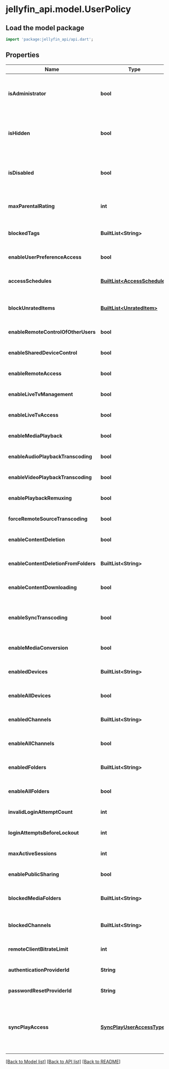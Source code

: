 # jellyfin_api.model.UserPolicy

## Load the model package
```dart
import 'package:jellyfin_api/api.dart';
```

## Properties
Name | Type | Description | Notes
------------ | ------------- | ------------- | -------------
**isAdministrator** | **bool** | Gets or sets a value indicating whether this instance is administrator. | [optional] [default to null]
**isHidden** | **bool** | Gets or sets a value indicating whether this instance is hidden. | [optional] [default to null]
**isDisabled** | **bool** | Gets or sets a value indicating whether this instance is disabled. | [optional] [default to null]
**maxParentalRating** | **int** | Gets or sets the max parental rating. | [optional] [default to null]
**blockedTags** | **BuiltList&lt;String&gt;** |  | [optional] [default to const []]
**enableUserPreferenceAccess** | **bool** |  | [optional] [default to null]
**accessSchedules** | [**BuiltList&lt;AccessSchedule&gt;**](AccessSchedule.md) |  | [optional] [default to const []]
**blockUnratedItems** | [**BuiltList&lt;UnratedItem&gt;**](UnratedItem.md) |  | [optional] [default to const []]
**enableRemoteControlOfOtherUsers** | **bool** |  | [optional] [default to null]
**enableSharedDeviceControl** | **bool** |  | [optional] [default to null]
**enableRemoteAccess** | **bool** |  | [optional] [default to null]
**enableLiveTvManagement** | **bool** |  | [optional] [default to null]
**enableLiveTvAccess** | **bool** |  | [optional] [default to null]
**enableMediaPlayback** | **bool** |  | [optional] [default to null]
**enableAudioPlaybackTranscoding** | **bool** |  | [optional] [default to null]
**enableVideoPlaybackTranscoding** | **bool** |  | [optional] [default to null]
**enablePlaybackRemuxing** | **bool** |  | [optional] [default to null]
**forceRemoteSourceTranscoding** | **bool** |  | [optional] [default to null]
**enableContentDeletion** | **bool** |  | [optional] [default to null]
**enableContentDeletionFromFolders** | **BuiltList&lt;String&gt;** |  | [optional] [default to const []]
**enableContentDownloading** | **bool** |  | [optional] [default to null]
**enableSyncTranscoding** | **bool** | Gets or sets a value indicating whether [enable synchronize]. | [optional] [default to null]
**enableMediaConversion** | **bool** |  | [optional] [default to null]
**enabledDevices** | **BuiltList&lt;String&gt;** |  | [optional] [default to const []]
**enableAllDevices** | **bool** |  | [optional] [default to null]
**enabledChannels** | **BuiltList&lt;String&gt;** |  | [optional] [default to const []]
**enableAllChannels** | **bool** |  | [optional] [default to null]
**enabledFolders** | **BuiltList&lt;String&gt;** |  | [optional] [default to const []]
**enableAllFolders** | **bool** |  | [optional] [default to null]
**invalidLoginAttemptCount** | **int** |  | [optional] [default to null]
**loginAttemptsBeforeLockout** | **int** |  | [optional] [default to null]
**maxActiveSessions** | **int** |  | [optional] [default to null]
**enablePublicSharing** | **bool** |  | [optional] [default to null]
**blockedMediaFolders** | **BuiltList&lt;String&gt;** |  | [optional] [default to const []]
**blockedChannels** | **BuiltList&lt;String&gt;** |  | [optional] [default to const []]
**remoteClientBitrateLimit** | **int** |  | [optional] [default to null]
**authenticationProviderId** | **String** |  | [optional] [default to null]
**passwordResetProviderId** | **String** |  | [optional] [default to null]
**syncPlayAccess** | [**SyncPlayUserAccessType**](SyncPlayUserAccessType.md) | Gets or sets a value indicating what SyncPlay features the user can access. | [optional] [default to null]

[[Back to Model list]](../README.md#documentation-for-models) [[Back to API list]](../README.md#documentation-for-api-endpoints) [[Back to README]](../README.md)


